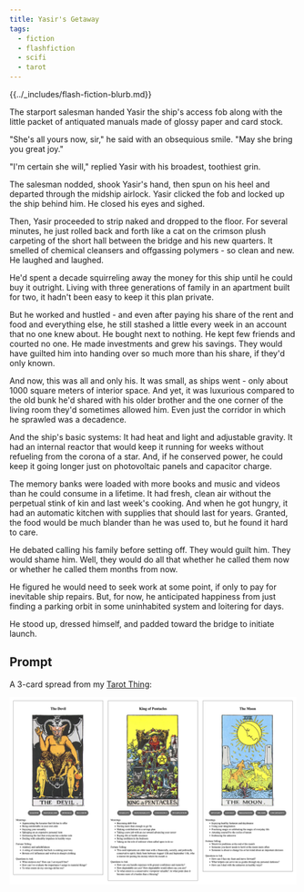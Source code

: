```yaml
---
title: Yasir's Getaway
tags:
  - fiction
  - flashfiction
  - scifi
  - tarot
---
```


{{../_includes/flash-fiction-blurb.md}}

<!--more-->

The starport salesman handed Yasir the ship's access fob along with the little packet of antiquated manuals made of glossy paper and card stock.

"She's all yours now, sir," he said with an obsequious smile. "May she bring you great joy."

"I'm certain she will," replied Yasir with his broadest, toothiest grin.

The salesman nodded, shook Yasir's hand, then spun on his heel and departed through the midship airlock. Yasir clicked the fob and locked up the ship behind him. He closed his eyes and sighed. 

Then, Yasir proceeded to strip naked and dropped to the floor. For several minutes, he just rolled back and forth like a cat on the crimson plush carpeting of the short hall between the bridge and his new quarters. It smelled of chemical cleansers and offgassing polymers - so clean and new. He laughed and laughed. 

He'd spent a decade squirreling away the money for this ship until he could buy it outright. Living with three generations of family in an apartment built for two, it hadn't been easy to keep it this plan private. 

But he worked and hustled - and even after paying his share of the rent and food and everything else, he still stashed a little every week in an account that no one knew about. He bought next to nothing. He kept few friends and courted no one. He made investments and grew his savings. They would have guilted him into handing over so much more than his share, if they'd only known. 

And now, this was all and only his. It was small, as ships went - only about 1000 square meters of interior space. And yet, it was luxurious compared to the old bunk he'd shared with his older brother and the one corner of the living room they'd sometimes allowed him. Even just the corridor in which he sprawled was a decadence. 

And the ship's basic systems: It had heat and light and adjustable gravity. It had an internal reactor that would keep it running for weeks without refueling from the corona of a star. And, if he conserved power, he could keep it going longer just on photovoltaic panels and capacitor charge.

The memory banks were loaded with more books and music and videos than he could consume in a lifetime. It had fresh, clean air without the perpetual stink of kin and last week's cooking. And when he got hungry, it had an automatic kitchen with supplies that should last for years. Granted, the food would be much blander than he was used to, but he found it hard to care.

He debated calling his family before setting off. They would guilt him. They would shame him. Well, they would do all that whether he called them now or whether he called them months from now. 

He figured he would need to seek work at some point, if only to pay for inevitable ship repairs. But, for now, he anticipated happiness from just finding a parking orbit in some uninhabited system and loitering for days. 

He stood up, dressed himself, and padded toward the bridge to initiate launch. 

## Prompt

A 3-card spread from my [Tarot Thing](https://lmorchard.github.io/tarot-thing/):

![](20220504081215.png)
